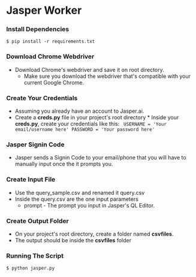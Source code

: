 # Jasper Worker

### Install Dependencies
```
$ pip install -r requirements.txt
```
### Download Chrome Webdriver
* Download Chrome's webdriver and save it on root directory.
  * Make sure you download the webdriver that's compatible with your current Google Chrome.

### Create Your Credentials
* Assuming you already have an account to Jasper.ai.
* Create a **creds.py** file in your project's root directory
        * Inside your **creds.py**, create your credentials like this:
            ``` 
            USERNAME = 'Your email/username here'
            PASSWORD = 'Your password here'
            ``` 
### Jasper Signin Code
* Jasper sends a Signin Code to your email/phone that you will have to manually input once the it prompts you.

### Create Input File
* Use the query_sample.csv and renamed it query.csv
* Inside the query.csv are the one input parameters
    * prompt - The prompt you input in Jasper's QL Editor.

### Create Output Folder
* On your project's root directory, create a folder named **csvfiles**.
* The output should be inside the **csvfiles** folder

### Running The Script
```
$ python jasper.py
```